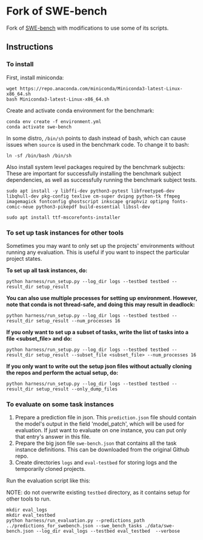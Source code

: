 # Fork of SWE-bench

Fork of [SWE-bench](https://github.com/princeton-nlp/SWE-bench) with modifications to use some of its scripts.

## Instructions

### To install

First, install miniconda:

```
wget https://repo.anaconda.com/miniconda/Miniconda3-latest-Linux-x86_64.sh
bash Miniconda3-latest-Linux-x86_64.sh
```

Create and activate conda environment for the benchmark:

```
conda env create -f environment.yml
conda activate swe-bench
```

In some distro, `/bin/sh` points to dash instead of bash, which can cause issues when `source` is used in the benchmark code. To change it to bash:

```
ln -sf /bin/bash /bin/sh
```

Also install system level packages required by the benchmark subjects:
These are important for successfully installing the benchmark subject dependencies, as well as
successfully running the benchmark subject tests.

```
sudo apt install -y libffi-dev python3-pytest libfreetype6-dev libqhull-dev pkg-config texlive cm-super dvipng python-tk ffmpeg imagemagick fontconfig ghostscript inkscape graphviz optipng fonts-comic-neue python3-pikepdf build-essential libssl-dev

sudo apt install ttf-mscorefonts-installer
```

### To set up task instances for other tools

Sometimes you may want to only set up the projects' environments without running any evaluation.
This is useful if you want to inspect the particular project states.

**To set up all task instances, do:**

```
python harness/run_setup.py --log_dir logs --testbed testbed --result_dir setup_result
```

**You can also use multiple processes for setting up environment. However, note that conda is not thread-safe, and doing this may result in deadlock:**

```
python harness/run_setup.py --log_dir logs --testbed testbed --result_dir setup_result --num_processes 16
```

**If you only want to set up a subset of tasks, write the list of tasks into a file <subset_file> and do:**

```
python harness/run_setup.py --log_dir logs --testbed testbed --result_dir setup_result --subset_file <subset_file> --num_processes 16
```

**If you only want to write out the setup json files without actually cloning the repos and perform the actual setup, do:**

```
python harness/run_setup.py --log_dir logs --testbed testbed --result_dir setup_result --only_dump_files
```

### To evaluate on some task instances

1. Prepare a prediction file in json. This `prediction.json` file should contain the model's output
   in the field 'model_patch', which will be used for evaluation.
   If just want to evaluate on one instance, you can put only that entry's answer in this file.
2. Prepare the big json file `swe-bench.json` that contains all the task instance definitions.
   This can be downloaded from the original Github repo.
3. Create directories `logs` and `eval-testbed` for storing logs and the temporarily cloned projects.

Run the evaluation script like this:

NOTE: do not overwrite existing `testbed` directory, as it contains setup for other tools to run.

```
mkdir eval_logs
mkdir eval_testbed
python harness/run_evaluation.py --predictions_path ../predictions_for_swebench.json --swe_bench_tasks ./data/swe-bench.json --log_dir eval_logs --testbed eval_testbed  --verbose
```
